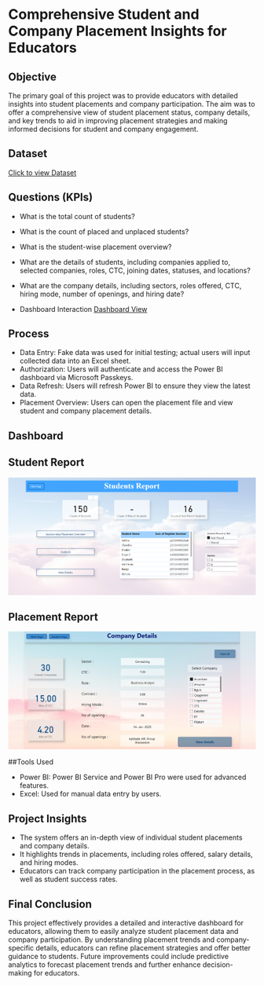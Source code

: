 # Comprehensive Student and Company Placement Insights for Educators

## Objective
The primary goal of this project was to provide educators with detailed insights into student placements and company participation. The aim was to offer a comprehensive view of student placement status, company details, and key trends to aid in improving placement strategies and making informed decisions for student and company engagement.

## Dataset
<a href="https://github.com/Pradeep-kishore/Comprehensive-Student-and-Company-Placement-Insights-for-Educators/blob/main/BCA_Student_Placement_Data.xlsx">Click to view Dataset</a>

## Questions (KPIs)
- What is the total count of students?
- What is the count of placed and unplaced students?
- What is the student-wise placement overview?
- What are the details of students, including companies applied to, selected companies, roles, CTC, joining dates, statuses, and locations?
- What are the company details, including sectors, roles offered, CTC, hiring mode, number of openings, and hiring date?

- Dashboard Interaction <a href="https://github.com/Pradeep-kishore/Comprehensive-Student-and-Company-Placement-Insights-for-Educators/blob/main/Power%20BI.pbix">Dashboard View</a>

## Process

- Data Entry: Fake data was used for initial testing; actual users will input collected data into an Excel sheet.
- Authorization: Users will authenticate and access the Power BI dashboard via Microsoft Passkeys.
- Data Refresh: Users will refresh Power BI to ensure they view the latest data.
- Placement Overview: Users can open the placement file and view student and company placement details.

## Dashboard
## Student Report
![Screenshot (99)](https://github.com/Pradeep-kishore/Comprehensive-Student-and-Company-Placement-Insights-for-Educators/blob/main/SS1.png)

## Placement Report
![Screenshot (99)](https://github.com/Pradeep-kishore/Comprehensive-Student-and-Company-Placement-Insights-for-Educators/blob/main/SS2.png)

##Tools Used
- Power BI: Power BI Service and Power BI Pro were used for advanced features.
- Excel: Used for manual data entry by users.

## Project Insights
- The system offers an in-depth view of individual student placements and company details.
- It highlights trends in placements, including roles offered, salary details, and hiring modes.
- Educators can track company participation in the placement process, as well as student success rates.

## Final Conclusion
This project effectively provides a detailed and interactive dashboard for educators, allowing them to easily analyze student placement data and company participation. By understanding placement trends and company-specific details, educators can refine placement strategies and offer better guidance to students. Future improvements could include predictive analytics to forecast placement trends and further enhance decision-making for educators.
